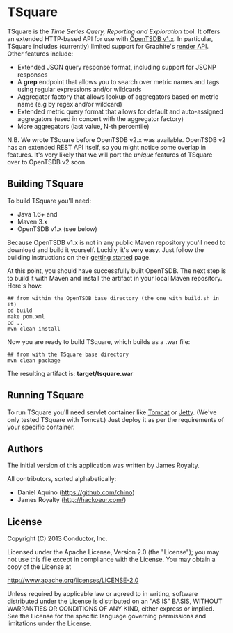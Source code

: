 TSquare
=======

TSquare is the *Time Series Query, Reporting and Exploration* tool.  It offers
an extended HTTP-based API for use with [OpenTSDB v1.x](http://opentsdb.net/).
In particular, TSquare includes (currently) limited support for Graphite's
[render API](http://graphite.readthedocs.org/en/latest/render_api.html).  Other
features include:

* Extended JSON query response format, including support for JSONP responses
* A **grep** endpoint that allows you to search over metric names and tags
  using regular expressions and/or wildcards
* Aggregator factory that allows lookup of aggregators based on metric name
  (e.g by regex and/or wildcard)
* Extended metric query format that allows for default and auto-assigned
  aggregators (used in concert with the aggregator factory)
* More aggregators (last value, N-th percentile)

N.B. We wrote TSquare before OpenTSDB v2.x was available.  OpenTSDB v2 has an
extended REST API itself, so you might notice some overlap in features.  It's
very likely that we will port the *unique* features of TSquare over to OpenTSDB
v2 soon.


Building TSquare
----------------

To build TSquare you'll need:

* Java 1.6+ and
* Maven 3.x 
* OpenTSDB v1.x (see below)

Because OpenTSDB v1.x is not in any public Maven repository you'll need to
download and build it yourself.  Luckily, it's very easy.  Just follow the
building instructions on their [getting started](http://opentsdb.net/getting-started.html) page.

At this point, you should have successfully built OpenTSDB.  The next step is
to build it with Maven and install the artifact in your local Maven repository.
Here's how:

    ## from within the OpenTSDB base directory (the one with build.sh in it)
    cd build
    make pom.xml
    cd ..
    mvn clean install

Now you are ready to build TSquare, which builds as a .war file:

    ## from with the TSquare base directory
    mvn clean package

The resulting artifact is:  **target/tsquare.war**


Running TSquare
---------------

To run TSquare you'll need servlet container like
[Tomcat](http://tomcat.apache.org/) or [Jetty](http://www.eclipse.org/jetty/).
(We've only tested TSquare with Tomcat.)  Just deploy it as per the
requirements of your specific container.


Authors
-------

The initial version of this application was written by James Royalty.

All contributors, sorted alphabetically:

* Daniel Aquino (https://github.com/chino)
* James Royalty (http://hackoeur.com/)


License
-------

Copyright (C) 2013 Conductor, Inc.

Licensed under the Apache License, Version 2.0 (the "License");
you may not use this file except in compliance with the License.
You may obtain a copy of the License at

http://www.apache.org/licenses/LICENSE-2.0

Unless required by applicable law or agreed to in writing, software
distributed under the License is distributed on an "AS IS" BASIS,
WITHOUT WARRANTIES OR CONDITIONS OF ANY KIND, either express or implied.
See the License for the specific language governing permissions and
limitations under the License.

